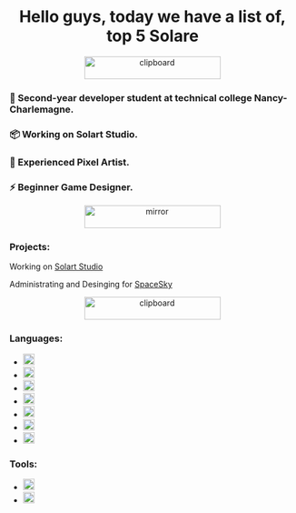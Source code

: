 <h1 align="center">Hello guys, today we have a list of, top 5 Solare</h1>

<div align="center">
  <img src="https://imgur.com/lCLpGW9.png" alt="clipboard" width="240" height="40" />
  <h3 align="left">💬 Second-year developer student at technical college Nancy-Charlemagne.</h3>
  <h3 align="left">📦 Working on Solart Studio.</h3>
  <h3 align="left">🎨 Experienced Pixel Artist.</h3>
  <h3 align="left">⚡ Beginner Game Designer.</h3>
</div>

<div align="center">
  <img src="https://imgur.com/ZuFWOhV.png" alt="mirror" width="240" height="40" />
</div>

<h3 align="left">Projects:</h3>
<div align="left">
  <p>Working on <a href="https://github.com/Solart-Studio">Solart Studio</a></p>
  <p>Administrating and Desinging for <a href="https://spacesky.fr">SpaceSky</a></p>
</div>

<div align="center">
  <img src="https://imgur.com/nZ4r1cE.png" alt="clipboard" width="240" height="40" />
</div>

<h3 align="left">Languages:</h3>
<ul>
  <li>
    <img src="https://img.shields.io/badge/Java-007396?style=flat&logo=java&logoColor=white" alt="Java" height="20" />
  </li>
  <li>
    <img src="https://img.shields.io/badge/JavaScript-F7DF1E?style=flat&logo=javascript&logoColor=black" alt="JavaScript" height="20" />
  </li>
  <li>
    <img src="https://img.shields.io/badge/C-A8B9CC?style=flat&logo=c&logoColor=white" alt="C" height="20" />
  </li>
  <li>
    <img src="https://img.shields.io/badge/Oracle-F80000?style=flat&logo=oracle&logoColor=white" alt="Oracle" height="20" />
  </li>
  <li>
    <img src="https://img.shields.io/badge/Python-3776AB?style=flat&logo=python&logoColor=white" alt="Python" height="20" />
  </li>
  <li>
    <img src="https://img.shields.io/badge/HTML-E34F26?style=flat&logo=html5&logoColor=white" alt="HTML" height="20" />
  </li>
  <li>
    <img src="https://img.shields.io/badge/CSS-1572B6?style=flat&logo=css3&logoColor=white" alt="CSS" height="20" />
  </li>
</ul>

<h3 align="left">Tools:</h3>
<ul>
  <li>
    <img src="https://img.shields.io/badge/Aseprite-7D3F1C?style=flat&logo=aseprite&logoColor=white" alt="Aseprite" height="20" />
  </li>
  <li>
    <img src="https://img.shields.io/badge/Figma-F24E1E?style=flat&logo=figma&logoColor=white" alt="Figma" height="20" />
  </li>
</ul>
